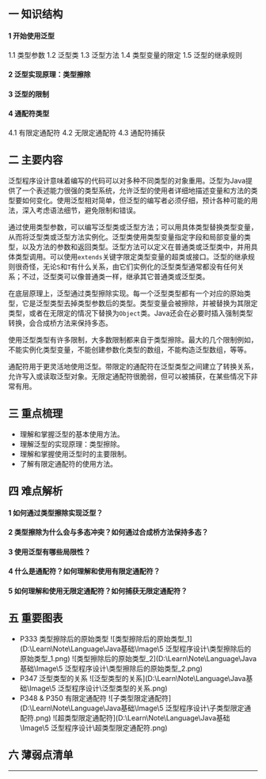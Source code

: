 ## 一  知识结构

#### 1  开始使用泛型

1.1  类型参数
1.2  泛型类
1.3  泛型方法
1.4  类型变量的限定
1.5  泛型的继承规则

#### 2  泛型实现原理：类型擦除

#### 3  泛型的限制

#### 4  通配符类型

4.1  有限定通配符
4.2  无限定通配符
4.3  通配符捕获

## 二  主要内容

​	泛型程序设计意味着编写的代码可以对多种不同类型的对象重用。泛型为Java提供了一个表述能力很强的类型系统，允许泛型的使用者详细地描述变量和方法的类型要如何变化。使用泛型相对简单，但泛型的编写者必须仔细，预计各种可能的用法，深入考虑语法细节，避免限制和错误。

​	通过使用类型参数，可以编写泛型类或泛型方法；可以用具体类型替换类型变量，从而将泛型类或泛型方法实例化。泛型类使用类型变量指定字段和局部变量的类型，以及方法的参数和返回类型。泛型方法可以定义在普通类或泛型类中，并用具体类型调用。可以使用`extends`关键字限定类型变量的超类或接口。泛型的继承规则很奇怪，无论`S`和`T`有什么关系，由它们实例化的泛型类型通常都没有任何关系；不过，泛型类可以像普通类一样，继承其它普通类或泛型类。

​	在底层原理上，泛型通过类型擦除实现。每一个泛型类型都有一个对应的原始类型，它是泛型类型去掉类型参数后的类型。类型变量会被擦除，并被替换为其限定类型，或者在无限定的情况下替换为`Object`类。Java还会在必要时插入强制类型转换，会合成桥方法来保持多态。

​	使用泛型类型有许多限制，大多数限制都来自于类型擦除。最大的几个限制例如，不能实例化类型变量，不能创建参数化类型的数组，不能构造泛型数组，等等。

​	通配符用于更灵活地使用泛型。带限定的通配符在泛型类型之间建立了转换关系，允许写入或读取泛型对象。无限定通配符很脆弱，但可以被捕获，在某些情况下非常有用。

## 三  重点梳理

- 理解和掌握泛型的基本使用方法。
- 理解泛型的实现原理：类型擦除。
- 理解和掌握使用泛型时的主要限制。
- 了解有限定通配符的使用方法。

## 四  难点解析

#### 1  如何通过类型擦除实现泛型？

#### 2  类型擦除为什么会与多态冲突？如何通过合成桥方法保持多态？

#### 3  使用泛型有哪些局限性？

#### 4  什么是通配符？如何理解和使用有限定通配符？

#### 5  如何理解和使用无限定通配符？如何捕获无限定通配符？

## 五  重要图表

- P333  类型擦除后的原始类型
  ![类型擦除后的原始类型_1](D:\Learn\Note\Language\Java基础\Image\5 泛型程序设计\类型擦除后的原始类型_1.png)
  ![类型擦除后的原始类型_2](D:\Learn\Note\Language\Java基础\Image\5 泛型程序设计\类型擦除后的原始类型_2.png)
- P347  泛型类型的关系
  ![泛型类型的关系](D:\Learn\Note\Language\Java基础\Image\5 泛型程序设计\泛型类型的关系.png)
- P348 & P350  有限定通配符
  ![子类型限定通配符](D:\Learn\Note\Language\Java基础\Image\5 泛型程序设计\子类型限定通配符.png)
  ![超类型限定通配符](D:\Learn\Note\Language\Java基础\Image\5 泛型程序设计\超类型限定通配符.png)

## 六  薄弱点清单



------


